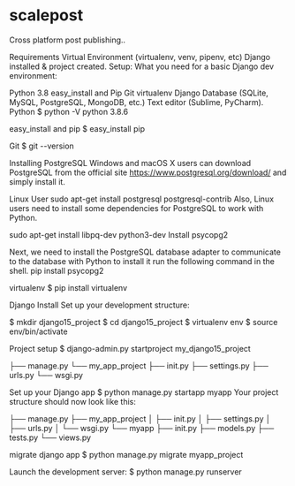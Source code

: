 # scalepost
Cross platform post publishing..

Requirements
Virtual Environment (virtualenv, venv, pipenv, etc)
Django installed & project created.
Setup:
What you need for a basic Django dev environment:

Python 3.8
easy_install and Pip
Git
virtualenv
Django
Database (SQLite, MySQL, PostgreSQL, MongoDB, etc.)
Text editor (Sublime, PyCharm).
Python
$ python -V python 3.8.6

easy_install and pip
$ easy_install pip

Git
$ git --version

Installing PostgreSQL
Windows and macOS X users can download PostgreSQL from the official site https://www.postgresql.org/download/ and simply install it.

Linux User sudo apt-get install postgresql postgresql-contrib Also, Linux users need to install some dependencies for PostgreSQL to work with Python.

sudo apt-get install libpq-dev python3-dev Install psycopg2

Next, we need to install the PostgreSQL database adapter to communicate to the database with Python to install it run the following command in the shell. pip install psycopg2

virtualenv
$ pip install virtualenv

Django Install
Set up your development structure:

$ mkdir django15_project $ cd django15_project $ virtualenv env $ source env/bin/activate

Project setup
$ django-admin.py startproject my_django15_project

├── manage.py └── my_app_project ├── init.py ├── settings.py ├── urls.py └── wsgi.py

Set up your Django app
$ python manage.py startapp myapp Your project structure should now look like this:

├── manage.py ├── my_app_project │ ├── init.py │ ├── settings.py │ ├── urls.py │ └── wsgi.py └── myapp ├── init.py ├── models.py ├── tests.py └── views.py

migrate django app
$ python manage.py migrate myapp_project

Launch the development server:
$ python manage.py runserver
